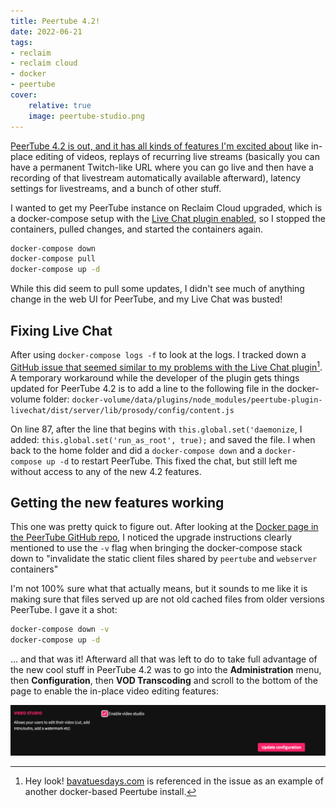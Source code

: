 ```yaml
---
title: Peertube 4.2!
date: 2022-06-21
tags:
- reclaim
- reclaim cloud
- docker
- peertube 
cover:
    relative: true
    image: peertube-studio.png
---
```


[PeerTube 4.2 is out, and it has all kinds of features I'm excited about](https://joinpeertube.org/news#release-4.2) like in-place editing of videos, replays of recurring live streams (basically you can have a permanent Twitch-like URL where you can go live and then have a recording of that livestream automatically available afterward), latency settings for livestreams, and a bunch of other stuff. 

I wanted to get my PeerTube instance on Reclaim Cloud upgraded, which is a docker-compose setup with the [Live Chat plugin enabled](https://github.com/JohnXLivingston/peertube-plugin-livechat), so I stopped the containers, pulled changes, and started the containers again.

```bash
docker-compose down
docker-compose pull
docker-compose up -d
```

While this did seem to pull some updates, I didn't see much of anything change in the web UI for PeerTube, and my Live Chat was busted!

## Fixing Live Chat

After using `docker-compose logs -f` to look at the logs. I tracked down a [GitHub issue that seemed similar to my problems with the Live Chat plugin](https://github.com/JohnXLivingston/peertube-plugin-livechat/issues/99#issuecomment-1160567713)[^1]. A temporary workaround while the developer of the plugin gets things updated for PeerTube 4.2 is to add a line to the following file in the docker-volume folder: `docker-volume/data/plugins/node_modules/peertube-plugin-livechat/dist/server/lib/prosody/config/content.js`

On line 87, after the line that begins with `this.global.set('daemonize`, I added: `this.global.set('run_as_root', true);` and saved the file. I when back to the home folder and did a `docker-compose down` and a `docker-compose up -d` to restart PeerTube. This fixed the chat, but still left me without access to any of the new 4.2 features.

## Getting the new features working

This one was pretty quick to figure out. After looking at the [Docker page in the PeerTube GitHub repo](https://github.com/Chocobozzz/PeerTube/blob/develop/support/doc/docker.md#upgrade), I noticed the upgrade instructions clearly mentioned to use the `-v` flag when bringing the docker-compose stack down to "invalidate the static client files shared by `peertube` and `webserver` containers"

I'm not 100% sure what that actually means, but it sounds to me like it is making sure that files served up are not old cached files from older versions PeerTube. I gave it a shot:

```bash
docker-compose down -v
docker-compose up -d
```

... and that was it! Afterward all that was left to do to take full advantage of the new cool stuff in PeerTube 4.2 was to go into the **Administration** menu, then **Configuration**, then **VOD Transcoding** and scroll to the bottom of the page to enable the in-place video editing features:

![Screenshot of the bottom Configuration settings page in PeerTube](configuration.png)




[^1]: Hey look! [bavatuesdays.com](https://bavatuesdays.com/upgrading-peertube-and-running-the-livechat-plugin/) is referenced in the issue as an example of another docker-based Peertube install.

